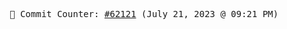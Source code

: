 <p align="center">
    <samp>
        📮 Commit Counter: <a href="https://github.com/Javascript-void0/Javascript-void0/commits/main">#62121</a> (July 21, 2023 @ 09:21 PM)
    </samp>
</p>